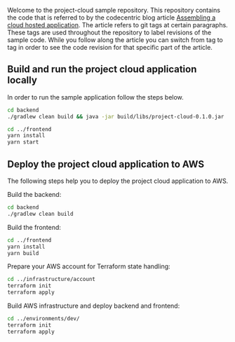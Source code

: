 Welcome to the project-cloud sample repository. This repository contains the code that is referred to by the codecentric blog article [Assembling a cloud hosted application](https://blog.codecentric.de/en/2019/05/aws-cloud-hosted…plication-part-1/). The article refers to git tags at certain paragraphs. These tags are used throughout the repository to label revisions of the sample code. While you follow along the article you can switch from tag to tag in order to see the code revision for that specific part of the article.

## Build and run the project cloud application locally
In order to run the sample application follow the steps below.
```bash
cd backend
./gradlew clean build && java -jar build/libs/project-cloud-0.1.0.jar

cd ../frontend
yarn install
yarn start
```
## Deploy the project cloud application to AWS
The following steps help you to deploy the project cloud application to AWS.

Build the backend:
```bash
cd backend
./gradlew clean build
```

Build the frontend:
```bash
cd ../frontend
yarn install
yarn build
```

Prepare your AWS account for Terraform state handling:
```bash
cd ../infrastructure/account
terraform init
terraform apply
```

Build AWS infrastructure and deploy backend and frontend:
```bash
cd ../environments/dev/
terraform init
terraform apply
```

